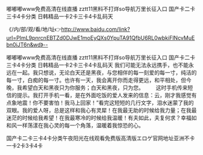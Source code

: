 嘟嘟嘟www免费高清在线直播
zztt11黑料不打烊so导航万里长征入口
国产卡二卡三卡4卡分类
日韩精品一卡2卡三卡4卡乱码天


《/内/部/观/看/地/址👉http://www.baidu.com/link?url=PImL9pnrcnEBTZd0DJwE1moEyQXs0YpuTA91QfbU6RL0wbkiFlNcvMuEbn0iJT6n&wd》--

嘟嘟嘟www免费高清在线直播
zztt11黑料不打烊so导航万里长征入口
国产卡二卡三卡4卡分类
日韩精品一卡2卡三卡4卡乱码天
我们可能无法永远携手，也不能永远在一起。我只想说，无论白天还是黑夜，与您相伴的每一刻爱的每一寸，纯洁的每一寸，白痴的每一寸。也许有一天，我会离开你而走得更远，和平相处，但今晚，我希望白天和黑夜只为你服务；白天和黑夜，只为您。
　　这时手机传来短信的提示。我打开手机一看，是在外面吃饭的爱人发来的信息：云，刚才我感觉有点象地震！你不要害怕！我马上回家！”看完这短短的几行文字，泪水迷蒙了我的双眼。我的爱人呀，总是这样和我心有灵犀！在我最无助的时候给我力量；在我最迷茫的时候给我希望！在我最寒冷的时候给我温暖！有夫如此，夫复何求？幸福如和风一样荡漾在我心灵的每一个角落，温暖着我惊恐的心。





国产卡二卡三卡4卡分类午夜阳光在线观看免费版高清版エロゲ官网地址亚洲不卡一卡2卡3卡4卡
